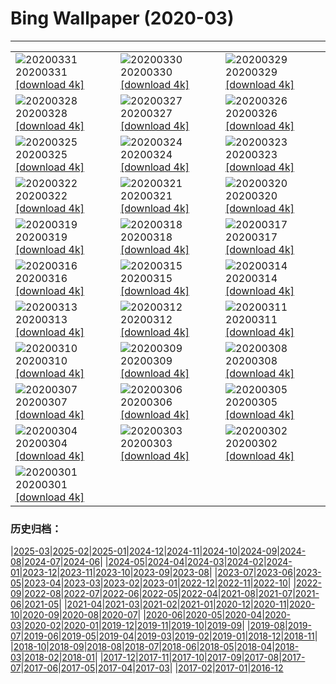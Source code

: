 # Bing Wallpaper (2020-03)
**************

<table><tr><td><img class="wallpaper" src="https://www.bing.com/th?id=OHR.TheTwist_EN-US1554358364_1920x1080.jpg" alt="20200331"> 20200331 <a href="https://www.bing.com/th?id=OHR.TheTwist_EN-US1554358364_UHD.jpg">[download 4k]</a></td><td><img class="wallpaper" src="https://www.bing.com/th?id=OHR.GalesnjakIsland_EN-US8495200916_1920x1080.jpg" alt="20200330"> 20200330 <a href="https://www.bing.com/th?id=OHR.GalesnjakIsland_EN-US8495200916_UHD.jpg">[download 4k]</a></td><td><img class="wallpaper" src="https://www.bing.com/th?id=OHR.BorrowingDays_EN-US1332727011_1920x1080.jpg" alt="20200329"> 20200329 <a href="https://www.bing.com/th?id=OHR.BorrowingDays_EN-US1332727011_UHD.jpg">[download 4k]</a></td></tr><tr><td><img class="wallpaper" src="https://www.bing.com/th?id=OHR.FormentorHolidays_EN-US1927408350_1920x1080.jpg" alt="20200328"> 20200328 <a href="https://www.bing.com/th?id=OHR.FormentorHolidays_EN-US1927408350_UHD.jpg">[download 4k]</a></td><td><img class="wallpaper" src="https://www.bing.com/th?id=OHR.CharlestonAzaleas_EN-US1112132446_1920x1080.jpg" alt="20200327"> 20200327 <a href="https://www.bing.com/th?id=OHR.CharlestonAzaleas_EN-US1112132446_UHD.jpg">[download 4k]</a></td><td><img class="wallpaper" src="https://www.bing.com/th?id=OHR.NoCaliCoast_EN-US0095184591_1920x1080.jpg" alt="20200326"> 20200326 <a href="https://www.bing.com/th?id=OHR.NoCaliCoast_EN-US0095184591_UHD.jpg">[download 4k]</a></td></tr><tr><td><img class="wallpaper" src="https://www.bing.com/th?id=OHR.RadcliffeCamera_EN-US0047487559_1920x1080.jpg" alt="20200325"> 20200325 <a href="https://www.bing.com/th?id=OHR.RadcliffeCamera_EN-US0047487559_UHD.jpg">[download 4k]</a></td><td><img class="wallpaper" src="https://www.bing.com/th?id=OHR.SpainBeeEaters_EN-US0011186052_1920x1080.jpg" alt="20200324"> 20200324 <a href="https://www.bing.com/th?id=OHR.SpainBeeEaters_EN-US0011186052_UHD.jpg">[download 4k]</a></td><td><img class="wallpaper" src="https://www.bing.com/th?id=OHR.LenticularVideo_EN-US3256283499_1920x1080.jpg" alt="20200323"> 20200323 <a href="https://www.bing.com/th?id=OHR.LenticularVideo_EN-US3256283499_UHD.jpg">[download 4k]</a></td></tr><tr><td><img class="wallpaper" src="https://www.bing.com/th?id=OHR.StepWell_EN-US9916978488_1920x1080.jpg" alt="20200322"> 20200322 <a href="https://www.bing.com/th?id=OHR.StepWell_EN-US9916978488_UHD.jpg">[download 4k]</a></td><td><img class="wallpaper" src="https://www.bing.com/th?id=OHR.PabloNeruda_EN-US9874244430_1920x1080.jpg" alt="20200321"> 20200321 <a href="https://www.bing.com/th?id=OHR.PabloNeruda_EN-US9874244430_UHD.jpg">[download 4k]</a></td><td><img class="wallpaper" src="https://www.bing.com/th?id=OHR.SaltonSea_EN-US9699729653_1920x1080.jpg" alt="20200320"> 20200320 <a href="https://www.bing.com/th?id=OHR.SaltonSea_EN-US9699729653_UHD.jpg">[download 4k]</a></td></tr><tr><td><img class="wallpaper" src="https://www.bing.com/th?id=OHR.EquinoxAngkor_EN-US9664645165_1920x1080.jpg" alt="20200319"> 20200319 <a href="https://www.bing.com/th?id=OHR.EquinoxAngkor_EN-US9664645165_UHD.jpg">[download 4k]</a></td><td><img class="wallpaper" src="https://www.bing.com/th?id=OHR.RobertCurbeam_EN-US9633185364_1920x1080.jpg" alt="20200318"> 20200318 <a href="https://www.bing.com/th?id=OHR.RobertCurbeam_EN-US9633185364_UHD.jpg">[download 4k]</a></td><td><img class="wallpaper" src="https://www.bing.com/th?id=OHR.Knowth_EN-US9596233080_1920x1080.jpg" alt="20200317"> 20200317 <a href="https://www.bing.com/th?id=OHR.Knowth_EN-US9596233080_UHD.jpg">[download 4k]</a></td></tr><tr><td><img class="wallpaper" src="https://www.bing.com/th?id=OHR.SirThomasMore_EN-US9546326212_1920x1080.jpg" alt="20200316"> 20200316 <a href="https://www.bing.com/th?id=OHR.SirThomasMore_EN-US9546326212_UHD.jpg">[download 4k]</a></td><td><img class="wallpaper" src="https://www.bing.com/th?id=OHR.MetamorphicRocks_EN-US9509651378_1920x1080.jpg" alt="20200315"> 20200315 <a href="https://www.bing.com/th?id=OHR.MetamorphicRocks_EN-US9509651378_UHD.jpg">[download 4k]</a></td><td><img class="wallpaper" src="https://www.bing.com/th?id=OHR.Cirkelbroen_EN-US9451869319_1920x1080.jpg" alt="20200314"> 20200314 <a href="https://www.bing.com/th?id=OHR.Cirkelbroen_EN-US9451869319_UHD.jpg">[download 4k]</a></td></tr><tr><td><img class="wallpaper" src="https://www.bing.com/th?id=OHR.JerteCherries_EN-US9711617537_1920x1080.jpg" alt="20200313"> 20200313 <a href="https://www.bing.com/th?id=OHR.JerteCherries_EN-US9711617537_UHD.jpg">[download 4k]</a></td><td><img class="wallpaper" src="https://www.bing.com/th?id=OHR.SiestaKey_EN-US2874626647_1920x1080.jpg" alt="20200312"> 20200312 <a href="https://www.bing.com/th?id=OHR.SiestaKey_EN-US2874626647_UHD.jpg">[download 4k]</a></td><td><img class="wallpaper" src="https://www.bing.com/th?id=OHR.CubsEmerge_EN-US2822084703_1920x1080.jpg" alt="20200311"> 20200311 <a href="https://www.bing.com/th?id=OHR.CubsEmerge_EN-US2822084703_UHD.jpg">[download 4k]</a></td></tr><tr><td><img class="wallpaper" src="https://www.bing.com/th?id=OHR.DoljatraPowder_EN-US8224224106_1920x1080.jpg" alt="20200310"> 20200310 <a href="https://www.bing.com/th?id=OHR.DoljatraPowder_EN-US8224224106_UHD.jpg">[download 4k]</a></td><td><img class="wallpaper" src="https://www.bing.com/th?id=OHR.SnoozyTheBear_EN-US2658340968_1920x1080.jpg" alt="20200309"> 20200309 <a href="https://www.bing.com/th?id=OHR.SnoozyTheBear_EN-US2658340968_UHD.jpg">[download 4k]</a></td><td><img class="wallpaper" src="https://www.bing.com/th?id=OHR.JoanNYC_EN-US2569219288_1920x1080.jpg" alt="20200308"> 20200308 <a href="https://www.bing.com/th?id=OHR.JoanNYC_EN-US2569219288_UHD.jpg">[download 4k]</a></td></tr><tr><td><img class="wallpaper" src="https://www.bing.com/th?id=OHR.BronteBaths_EN-US9467599141_1920x1080.jpg" alt="20200307"> 20200307 <a href="https://www.bing.com/th?id=OHR.BronteBaths_EN-US9467599141_UHD.jpg">[download 4k]</a></td><td><img class="wallpaper" src="https://www.bing.com/th?id=OHR.BluebirdsYNP_EN-US2456710517_1920x1080.jpg" alt="20200306"> 20200306 <a href="https://www.bing.com/th?id=OHR.BluebirdsYNP_EN-US2456710517_UHD.jpg">[download 4k]</a></td><td><img class="wallpaper" src="https://www.bing.com/th?id=OHR.CarnegieaGigantea_EN-US2414292735_1920x1080.jpg" alt="20200305"> 20200305 <a href="https://www.bing.com/th?id=OHR.CarnegieaGigantea_EN-US2414292735_UHD.jpg">[download 4k]</a></td></tr><tr><td><img class="wallpaper" src="https://www.bing.com/th?id=OHR.ElPit_EN-US2350184760_1920x1080.jpg" alt="20200304"> 20200304 <a href="https://www.bing.com/th?id=OHR.ElPit_EN-US2350184760_UHD.jpg">[download 4k]</a></td><td><img class="wallpaper" src="https://www.bing.com/th?id=OHR.SpectralTarsiers_EN-US2290390785_1920x1080.jpg" alt="20200303"> 20200303 <a href="https://www.bing.com/th?id=OHR.SpectralTarsiers_EN-US2290390785_UHD.jpg">[download 4k]</a></td><td><img class="wallpaper" src="https://www.bing.com/th?id=OHR.SeussianLandscape_EN-US2146844247_1920x1080.jpg" alt="20200302"> 20200302 <a href="https://www.bing.com/th?id=OHR.SeussianLandscape_EN-US2146844247_UHD.jpg">[download 4k]</a></td></tr><tr><td><img class="wallpaper" src="https://www.bing.com/th?id=OHR.HikersVoters_EN-US2077085885_1920x1080.jpg" alt="20200301"> 20200301 <a href="https://www.bing.com/th?id=OHR.HikersVoters_EN-US2077085885_UHD.jpg">[download 4k]</a></td><td></td><td></td></tr></table>

### 历史归档：

|[2025-03](/../2025-03/2025-03.md)|[2025-02](/../2025-02/2025-02.md)|[2025-01](/../2025-01/2025-01.md)|[2024-12](/../2024-12/2024-12.md)|[2024-11](/../2024-11/2024-11.md)|[2024-10](/../2024-10/2024-10.md)|[2024-09](/../2024-09/2024-09.md)|[2024-08](/../2024-08/2024-08.md)|[2024-07](/../2024-07/2024-07.md)|[2024-06](/../2024-06/2024-06.md)|
|[2024-05](/../2024-05/2024-05.md)|[2024-04](/../2024-04/2024-04.md)|[2024-03](/../2024-03/2024-03.md)|[2024-02](/../2024-02/2024-02.md)|[2024-01](/../2024-01/2024-01.md)|[2023-12](/../2023-12/2023-12.md)|[2023-11](/../2023-11/2023-11.md)|[2023-10](/../2023-10/2023-10.md)|[2023-09](/../2023-09/2023-09.md)|[2023-08](/../2023-08/2023-08.md)|
|[2023-07](/../2023-07/2023-07.md)|[2023-06](/../2023-06/2023-06.md)|[2023-05](/../2023-05/2023-05.md)|[2023-04](/../2023-04/2023-04.md)|[2023-03](/../2023-03/2023-03.md)|[2023-02](/../2023-02/2023-02.md)|[2023-01](/../2023-01/2023-01.md)|[2022-12](/../2022-12/2022-12.md)|[2022-11](/../2022-11/2022-11.md)|[2022-10](/../2022-10/2022-10.md)|
|[2022-09](/../2022-09/2022-09.md)|[2022-08](/../2022-08/2022-08.md)|[2022-07](/../2022-07/2022-07.md)|[2022-06](/../2022-06/2022-06.md)|[2022-05](/../2022-05/2022-05.md)|[2022-04](/../2022-04/2022-04.md)|[2021-08](/../2021-08/2021-08.md)|[2021-07](/../2021-07/2021-07.md)|[2021-06](/../2021-06/2021-06.md)|[2021-05](/../2021-05/2021-05.md)|
|[2021-04](/../2021-04/2021-04.md)|[2021-03](/../2021-03/2021-03.md)|[2021-02](/../2021-02/2021-02.md)|[2021-01](/../2021-01/2021-01.md)|[2020-12](/../2020-12/2020-12.md)|[2020-11](/../2020-11/2020-11.md)|[2020-10](/../2020-10/2020-10.md)|[2020-09](/../2020-09/2020-09.md)|[2020-08](/../2020-08/2020-08.md)|[2020-07](/../2020-07/2020-07.md)|
|[2020-06](/../2020-06/2020-06.md)|[2020-05](/../2020-05/2020-05.md)|[2020-04](/../2020-04/2020-04.md)|[2020-03](/2020-03.md)|[2020-02](/../2020-02/2020-02.md)|[2020-01](/../2020-01/2020-01.md)|[2019-12](/../2019-12/2019-12.md)|[2019-11](/../2019-11/2019-11.md)|[2019-10](/../2019-10/2019-10.md)|[2019-09](/../2019-09/2019-09.md)|
|[2019-08](/../2019-08/2019-08.md)|[2019-07](/../2019-07/2019-07.md)|[2019-06](/../2019-06/2019-06.md)|[2019-05](/../2019-05/2019-05.md)|[2019-04](/../2019-04/2019-04.md)|[2019-03](/../2019-03/2019-03.md)|[2019-02](/../2019-02/2019-02.md)|[2019-01](/../2019-01/2019-01.md)|[2018-12](/../2018-12/2018-12.md)|[2018-11](/../2018-11/2018-11.md)|
|[2018-10](/../2018-10/2018-10.md)|[2018-09](/../2018-09/2018-09.md)|[2018-08](/../2018-08/2018-08.md)|[2018-07](/../2018-07/2018-07.md)|[2018-06](/../2018-06/2018-06.md)|[2018-05](/../2018-05/2018-05.md)|[2018-04](/../2018-04/2018-04.md)|[2018-03](/../2018-03/2018-03.md)|[2018-02](/../2018-02/2018-02.md)|[2018-01](/../2018-01/2018-01.md)|
|[2017-12](/../2017-12/2017-12.md)|[2017-11](/../2017-11/2017-11.md)|[2017-10](/../2017-10/2017-10.md)|[2017-09](/../2017-09/2017-09.md)|[2017-08](/../2017-08/2017-08.md)|[2017-07](/../2017-07/2017-07.md)|[2017-06](/../2017-06/2017-06.md)|[2017-05](/../2017-05/2017-05.md)|[2017-04](/../2017-04/2017-04.md)|[2017-03](/../2017-03/2017-03.md)|
|[2017-02](/../2017-02/2017-02.md)|[2017-01](/../2017-01/2017-01.md)|[2016-12](/../2016-12/2016-12.md)